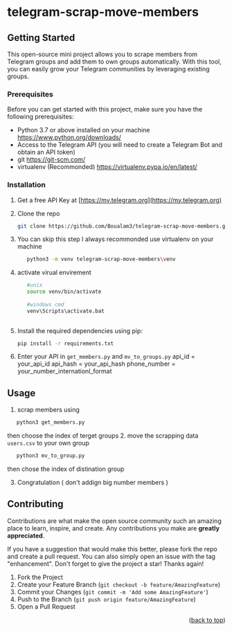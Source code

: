 # telegram-scrap-move-members
<!-- Improved compatibility of back to top link: See: https://github.com/othneildrew/Best-README-Template/pull/73 -->
<a name="readme-top"></a>





<!-- GETTING STARTED -->
## Getting Started
This open-source mini project allows you to scrape members from Telegram groups and add them to own groups automatically. 
With this tool, you can easily grow your Telegram communities by leveraging existing groups.
### Prerequisites
Before you can get started with this project, make sure you have the following prerequisites:

* Python 3.7 or above installed on your machine https://www.python.org/downloads/
* Access to the Telegram API (you will need to create a Telegram Bot and obtain an API token) 
* git https://git-scm.com/
* virtualenv (Recommonded) https://virtualenv.pypa.io/en/latest/


### Installation

1. Get a free API Key at [https://my.telegram.org](https://my.telegram.org)
2. Clone the repo
   ```sh
   git clone https://github.com/Boualam3/telegram-scrap-move-members.git
   ```

3. You can skip this step  I always recommonded use virtualenv on your machine  
   ```sh
      python3 -m venv telegram-scrap-move-members\venv
   ```
   
4. activate virual envirement
   ```sh 
      #unix 
      source venv/bin/activate
      
      #windows cmd
      venv\Scripts\activate.bat
      
   ```
6. Install the required dependencies using pip:
   ```sh
   pip install -r requirements.txt
   ```
4. Enter your API in `get_members.py` and `mv_to_groups.py`
   api_id = your_api_id
   api_hash = your_api_hash
   phone_number = your_number_internationl_format
   



<!-- USAGE EXAMPLES -->
## Usage

1. scrap members using 
  ```sh
     python3 get_members.py 
  ```
  then choose the index of terget groups
2. move the scrapping data `users.csv` to your own group 
  ```sh
     python3 mv_to_group.py
  ```
  then chose the index of distination group

3. Congratulation ( don't addign big number members )






<!-- CONTRIBUTING -->
## Contributing

Contributions are what make the open source community such an amazing place to learn, inspire, and create. Any contributions you make are **greatly appreciated**.

If you have a suggestion that would make this better, please fork the repo and create a pull request. You can also simply open an issue with the tag "enhancement".
Don't forget to give the project a star! Thanks again!

1. Fork the Project
2. Create your Feature Branch (`git checkout -b feature/AmazingFeature`)
3. Commit your Changes (`git commit -m 'Add some AmazingFeature'`)
4. Push to the Branch (`git push origin feature/AmazingFeature`)
5. Open a Pull Request

<p align="right">(<a href="#readme-top">back to top</a>)</p>








